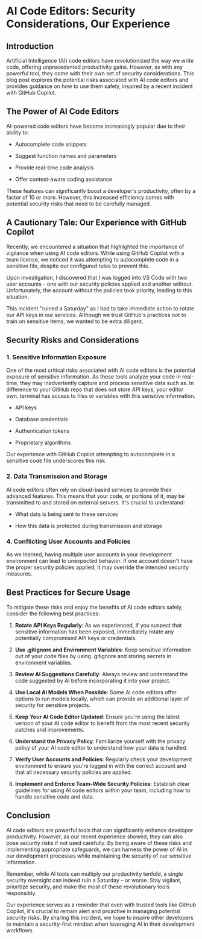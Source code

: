# AI Code Editors: Security Considerations, Our Experience

## Introduction

Artificial Intelligence (AI) code editors have revolutionized the way we write code, offering unprecedented productivity gains. However, as with any powerful tool, they come with their own set of security considerations. This blog post explores the potential risks associated with AI code editors and provides guidance on how to use them safely, inspired by a recent incident with GitHub Copilot.

## The Power of AI Code Editors

AI-powered code editors have become increasingly popular due to their ability to:

* Autocomplete code snippets

* Suggest function names and parameters

* Provide real-time code analysis

* Offer context-aware coding assistance

These features can significantly boost a developer's productivity, often by a factor of 10 or more. However, this increased efficiency comes with potential security risks that need to be carefully managed.

## A Cautionary Tale: Our Experience with GitHub Copilot

Recently, we encountered a situation that highlighted the importance of vigilance when using AI code editors. While using GitHub Copilot with a team license, we noticed it was attempting to autocomplete code in a sensitive file, despite our configured rules to prevent this.

Upon investigation, I discovered that I was logged into VS Code with two user accounts - one with our security policies applied and another without. Unfortunately, the account without the policies took priority, leading to this situation.

This incident "ruined a Saturday" as I had to take immediate action to rotate our API keys in our services. Although we trust GitHub's practices not to train on sensitive items, we wanted to be extra diligent.

## Security Risks and Considerations

### 1. Sensitive Information Exposure

One of the most critical risks associated with AI code editors is the potential exposure of sensitive information. As these tools analyze your code in real-time, they may inadvertently capture and process sensitive data such as. In difference to your GitHub repo that does not store API keys, your editor own, terminal has access to files or variables with this sensitive information.

* API keys

* Database credentials

* Authentication tokens

* Proprietary algorithms

Our experience with GitHub Copilot attempting to autocomplete in a sensitive code file underscores this risk.

### 2. Data Transmission and Storage

AI code editors often rely on cloud-based services to provide their advanced features. This means that your code, or portions of it, may be transmitted to and stored on external servers. It's crucial to understand:

* What data is being sent to these services

* How this data is protected during transmission and storage

### 4. Conflicting User Accounts and Policies

As we learned, having multiple user accounts in your development environment can lead to unexpected behavior. If one account doesn't have the proper security policies applied, it may override the intended security measures.

## Best Practices for Secure Usage

To mitigate these risks and enjoy the benefits of AI code editors safely, consider the following best practices:

1. **Rotate API Keys Regularly**: As we experienced, if you suspect that sensitive information has been exposed, immediately rotate any potentially compromised API keys or credentials.

2. **Use .gitignore and Environment Variables**: Keep sensitive information out of your code files by using .gitignore and storing secrets in environment variables.

3. **Review AI Suggestions Carefully**: Always review and understand the code suggested by AI before incorporating it into your project.

4. **Use Local AI Models When Possible**: Some AI code editors offer options to run models locally, which can provide an additional layer of security for sensitive projects.

5. **Keep Your AI Code Editor Updated**: Ensure you're using the latest version of your AI code editor to benefit from the most recent security patches and improvements.

6. **Understand the Privacy Policy**: Familiarize yourself with the privacy policy of your AI code editor to understand how your data is handled.

7. **Verify User Accounts and Policies**: Regularly check your development environment to ensure you're logged in with the correct account and that all necessary security policies are applied.

8. **Implement and Enforce Team-Wide Security Policies**: Establish clear guidelines for using AI code editors within your team, including how to handle sensitive code and data.

## Conclusion

AI code editors are powerful tools that can significantly enhance developer productivity. However, as our recent experience showed, they can also pose security risks if not used carefully. By being aware of these risks and implementing appropriate safeguards, we can harness the power of AI in our development processes while maintaining the security of our sensitive information.

Remember, while AI tools can multiply our productivity tenfold, a single security oversight can indeed ruin a Saturday – or worse. Stay vigilant, prioritize security, and make the most of these revolutionary tools responsibly.

Our experience serves as a reminder that even with trusted tools like GitHub Copilot, it's crucial to remain alert and proactive in managing potential security risks. By sharing this incident, we hope to inspire other developers to maintain a security-first mindset when leveraging AI in their development workflows.
